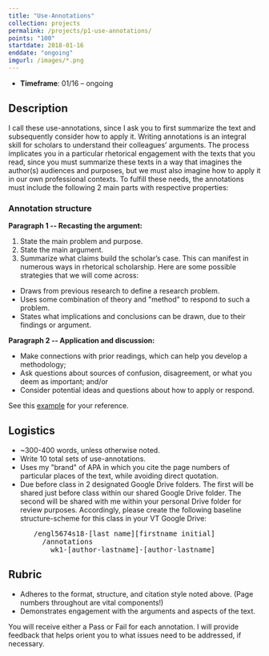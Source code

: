```yaml
---
title: "Use-Annotations"
collection: projects
permalink: /projects/p1-use-annotations/
points: "100"
startdate: 2018-01-16
enddate: "ongoing"
imgurl: /images/*.png
---
```


<ul class="project-top-info">
  <li>
    <b>Timeframe</b>: 01/16 &ndash; ongoing</li>
</ul>

## Description

I call these use-annotations, since I ask you to first summarize the text and subsequently consider how to apply it. Writing annotations is an integral skill for scholars to understand their colleagues’ arguments. The process implicates you in a particular rhetorical engagement with the texts that you read, since you must summarize these texts in a way that imagines the author(s) audiences and purposes, but we must also imagine how to apply it in our own professional contexts. To fulfill these needs, the annotations must include the following 2 main parts with respective properties:

### Annotation structure
**Paragraph 1 -- Recasting the argument:**
1. State the main problem and purpose.
2. State the main argument.
3. Summarize what claims build the scholar’s case. This can manifest in numerous ways in rhetorical scholarship. Here are some possible strategies that we will come across:
  - Draws from previous research to define a research problem.
  - Uses some combination of theory and "method" to respond to such a problem.
  - States what implications and conclusions can be drawn, due to their findings or argument.

**Paragraph 2 -- Application and discussion:**
- Make connections with prior readings, which can help you develop a methodology;
- Ask questions about sources of confusion, disagreement, or what you deem as important; and/or
- Consider potential ideas and questions about how to apply or respond.

See this <a href="https://docs.google.com/document/d/1ebbyN0oJB4BzQDDjCxF32Of7RoTBILH6cBbQyHts-n4/edit?usp=sharing" target="_blank">example</a> for your reference.

## Logistics

- ~300-400 words, unless otherwise noted.
- Write 10 total sets of use-annotations.
- Uses my "brand" of APA in which you cite the page numbers of particular places of the text, while avoiding direct quotation.
- Due before class in 2 designated Google Drive folders. The first will be shared just before class within our shared Google Drive folder. The second will be shared with me within your personal Drive folder for review purposes. Accordingly, please create the following baseline structure-scheme for this class in your VT Google Drive:
<pre>
      /engl5674s18-[last name][firstname initial]
        /annotations
          wk1-[author-lastname]-[author-lastname]
</pre>

## Rubric

- Adheres to the format, structure, and citation style noted above. (Page numbers throughout are vital components!)
- Demonstrates engagement with the arguments and aspects of the text.

You will receive either a Pass or Fail for each annotation. I will provide feedback that helps orient you to what issues need to be addressed, if necessary.
